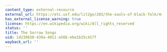 ```yaml
---
content_type: external-resource
external_url: https://etc.usf.edu/lit2go/203/the-souls-of-black-folk/4458/chapter-14-of-the-sorrow-songs/
has_external_license_warning: true
license: https://en.wikipedia.org/wiki/All_rights_reserved
status: ''
title: The Sorrow Songs
uid: 1d238830-439a-4011-a56b-ebe1b15c417f
wayback_url: ''
---
```

